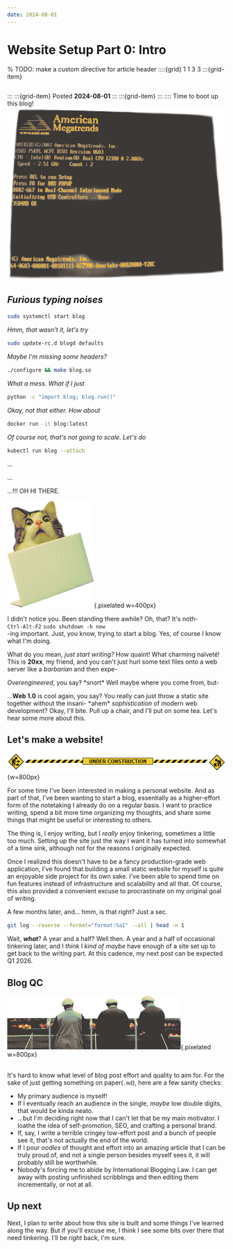 ```yaml
---
date: 2024-08-01
---
```

# Website Setup Part 0: Intro

% TODO: make a custom directive for article header
::::{grid} 1 1 3 3
:::{grid-item}
```{tags} status:draft, web, ramble
```
:::
:::{grid-item}
Posted **2024-08-01**
:::
:::{grid-item}
:::
::::
Time to boot up this blog!
![](../../assets/images/bios.png)

## *Furious typing noises*
```sh
sudo systemctl start blog
```
_Hmm, that wasn't it, let's try_
```sh
sudo update-rc.d blogd defaults
```
_Maybe I'm missing some headers?_
```sh
./configure && make blog.so
```
_What a mess. What if I just_
```sh
python -c "import blog; blog.run()"
```
_Okay, not that either. How about_
```sh
docker run -it blog:latest
```
_Of course not, that's not going to scale. Let's do_
```sh
kubectl run blog --attach
```

...

...

...!!! OH HI THERE.

![](../../assets/images/cat-surprised-laptop.png){.pixelated w=400px}

I didn't notice you. Been standing there awhile? Oh, that? It's noth-<br />
`Ctrl-Alt-F2` `sudo shutdown -h now`<br />
-ing important. Just, you know, trying to start a blog. Yes, of course I know what I'm doing.

What do you mean, _just start writing?_ How quaint! What charming naïveté! This is **20xx**, my friend, and you can't
just hurl some text files onto a web server like a _barbarian_ and then expe-

_Overengineered_, you say‽ \*snort\* Well maybe where you come from, but-

...**Web 1.0** is cool again, you say? You really can just throw a static site together without the insani- \*ahem\* _sophistication_ of modern web development? Okay, I'll bite. Pull up a chair, and I'll put on some tea. Let's hear some more about this.


## Let's make a website!
![](../../assets/images/construction-2.gif){w=800px}<br/>

For some time I've been interested in making a personal website. And as part of that, I've been wanting to start a blog, essentially as a higher-effort form of the notetaking I already do on a regular basis. I want to practice writing, spend a bit more time organizing my thoughts, and share some things that might be useful or interesting to others.

The thing is, I enjoy writing, but I _really_ enjoy tinkering, sometimes a little too much. Setting up the site just the way I want it has turned into somewhat of a time sink, although not for the reasons I originally expected.

Once I realized this doesn't have to be a fancy production-grade web application, I've found that building a small static website for myself is quite an enjoyable side project for its own sake. I've been able to spend time on fun features instead of infrastructure and scalability and all that. Of course, this also provided a convenient excuse to procrastinate on my original goal of writing.

A few months later, and... hmm, is that right? Just a sec.
```sh
git log --reverse --format="format:%aI" --all | head -n 1
```
Wait, ***what***? A year and a half? Well then. A year and a half of occasional tinkering later, and I _think_ I _kind of maybe_ have enough of a site set up to get back to the writing part. At this cadence, my next post can be expected Q1 2026.

## Blog QC
![](../../assets/images/qc.png){.pixelated w=800px}<br/><br/>

It's hard to know what level of blog post effort and quality to aim for. For the sake of just getting something on paper(`.md`), here are a few sanity checks:
* My primary audience is myself!
* If I eventually reach an audience in the single, _maybe_ low double digits, that would be kinda neato.
* ...but I'm deciding right now that I can't let that be my main motivator. I loathe the idea of self-promotion, SEO, and crafting a personal brand.
* If, say, I write a terrible cringey low-effort post and a bunch of people see it, that's not actually the end of the world.
* If I pour _oodles_ of thought and effort into an amazing article that I can be truly proud of, and not a single person besides myself sees it, it will probably still be worthwhile.
* Nobody's forcing me to abide by International Blogging Law. I can get away with posting unfinished scribblings and then editing them incrementally, or not at all.

## Up next

Next, I plan to write about how this site is built and some things I've learned along the way. But if you'll excuse me, I think I see some bits over there that need tinkering. I'll be _right_ back, I'm sure.
